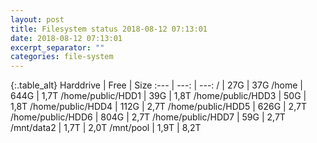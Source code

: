 ```yaml
---
layout: post
title: Filesystem status 2018-08-12 07:13:01
date: 2018-08-12 07:13:01
excerpt_separator: ""
categories: file-system
---
```

{:.table_alt}
Harddrive | Free | Size
:--- | ---: | ---:
/ | 27G | 37G
/home | 644G | 1,7T
/home/public/HDD1 | 39G | 1,8T
/home/public/HDD3 | 50G | 1,8T
/home/public/HDD4 | 112G | 2,7T
/home/public/HDD5 | 626G | 2,7T
/home/public/HDD6 | 804G | 2,7T
/home/public/HDD7 | 59G | 2,7T
/mnt/data2 | 1,7T | 2,0T
/mnt/pool | 1,9T | 8,2T
